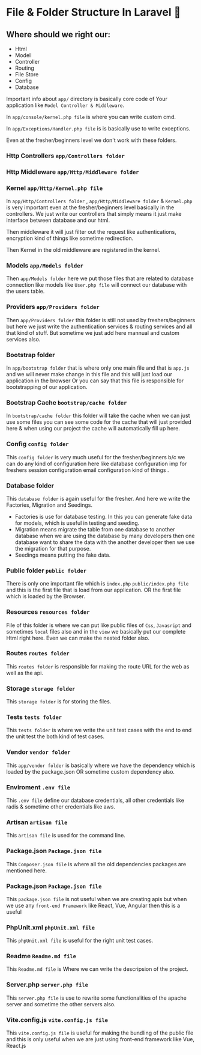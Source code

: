 # File & Folder Structure In Laravel 🤞
## Where should we right our:
* Html
* Model
* Controller
* Routing
* File Store
* Config
* Database

Important info about `app/` directory is basically core code of Your application like `Model Controller & Middleware`.

In `app/console/kernel.php file` is where you can write custom cmd.

In `app/Exceptions/Handler.php file` is is basically use to write exceptions.

Even at the fresher/beginners level we don't work with these folders.

### Http Controllers `app/Controllers folder`
  

### Http Middleware `app/Http/Middleware folder`
  

### Kernel `app/Http/Kernel.php file`
  
In `app/Http/Controllers folder` , `app/Http/Middleware folder` &  `Kernel.php` is very important even at the fresher/beginners level  basically in the controllers. We just write our controllers that simply means it just make interface between database and our html.

Then middleware it will just filter out the request like authentications, encryption kind of things like sometime redirection.

Then Kernel in the old middleware are registered in the kernel.

### Models `app/Models folder`
  
Then `app/Models folder` here we put those files that are related to database connection like models like `User.php file` will connect our database with the users table.

### Providers `app/Providers folder`
Then `app/Providers folder` this folder is still not used by freshers/beginners but here we just write the authentication services & routing services and all that kind of stuff. But sometime we just add here mannual and custom services also.

### Bootstrap folder

In `app/bootstrap folder` that is where only one main file and that is `app.js` and we will never make change in this file and this will just load our application in the browser Or you can say that this file is responsible for bootstrapping of our application.


### Bootstrap Cache `bootstrap/cache folder`
In `bootstrap/cache folder` this folder will take the cache when we can just use some files you can see some code for the cache that will just provided here & when using our project the cache will automatically fill up here.

### Config `config folder` 

This `config folder` is very much useful for the fresher/beginners b/c we can do any kind of configuration here like database configuration imp for freshers session configuration email configuration kind of things .

### Database folder

This `database folder` is again useful for the fresher. And here we write the Factories, Migration and Seedings.
* Factories is use for database testing. In this you can generate fake data for models, which is useful in testing and seeding.
* Migration means migrate the table from one database to another database when we are using the database by many developers then one database want to share the data with the another developer then we use the migration for that purpose.
* Seedings means putting the fake data.

### Public folder `public folder` 

There is only one important file which is `index.php` `public/index.php file` and this is the first file that is load from our application. OR the first file which is loaded by the Browser.

### Resources `resources folder`

File of this folder is where we can put like public files of `Css`, `Javasript` and sometimes `local` files also and in the `view` we basically put our complete Html right here. Even we can make the nested folder also.

### Routes `routes folder`

This `routes folder` is responsible for making the route URL for the web as well as the api.

### Storage `storage folder`

This `storage folder` is for storing the files.

### Tests `tests folder`

This `tests folder` is where we write the unit test cases with the end to end the unit test the both kind of test cases.

### Vendor `vendor folder`

This `app/vendor folder` is basically where we have the dependency which is loaded by the package.json OR sometime custom  dependency also.
 
### Enviroment `.env file`

This `.env file` define our database credentials, all other credentials like radis & sometime other credentials like aws.
 
### Artisan `artisan file`

This `artisan file` is used for the command line.

### Package.json `Package.json file`

This `Composer.json file` is where all the old dependencies packages are mentioned here.

### Package.json `Package.json file`

This `package.json file` is not useful when we are creating apis but when we use any `front-end Framework` like React, Vue, Angular then this is a useful 

### PhpUnit.xml `phpUnit.xml file`

This `phpUnit.xml file` is useful for the right unit test cases.

### Readme `Readme.md file`

This `Readme.md file` is Where we can write the descripsion of the project.

### Server.php `server.php file`

This `server.php file` is use to rewrite some functionalities of the apache server and sometime the other servers also.

### Vite.config.js `vite.config.js file`

This `vite.config.js file` is useful for making the bundling of the public file and this is only useful when we are just using front-end framework like Vue, React.js 